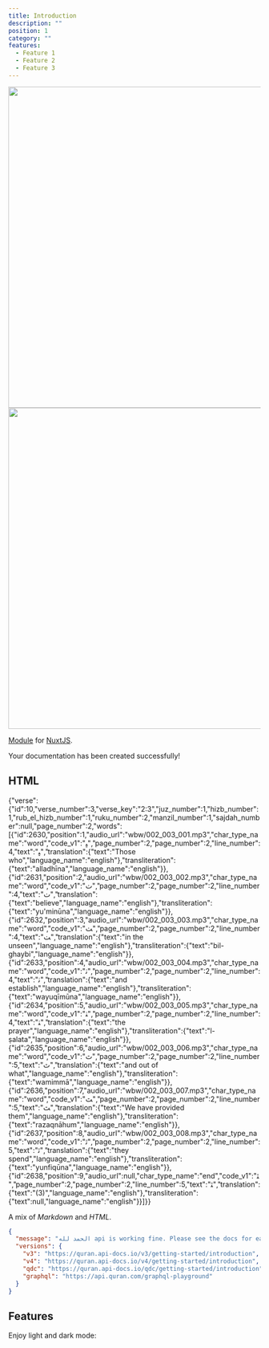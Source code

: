 ```yaml
---
title: Introduction
description: ""
position: 1
category: ""
features:
  - Feature 1
  - Feature 2
  - Feature 3
---
```


<img src="/preview.png" class="light-img" width="1280" height="640" alt=""/>
<img src="/preview-dark.png" class="dark-img" width="1280" height="640" alt=""/>

[Module]() for [NuxtJS](https://nuxtjs.org).

<alert type="success">

Your documentation has been created successfully!

</alert>

## HTML

<code-block>{"verse":{"id":10,"verse_number":3,"verse_key":"2:3","juz_number":1,"hizb_number":1,"rub_el_hizb_number":1,"ruku_number":2,"manzil_number":1,"sajdah_number":null,"page_number":2,"words":[{"id":2630,"position":1,"audio_url":"wbw/002_003_001.mp3","char_type_name":"word","code_v1":"ﭝ","page_number":2,"page_number":2,"line_number":4,"text":"ﭝ","translation":{"text":"Those who","language_name":"english"},"transliteration":{"text":"alladhīna","language_name":"english"}},{"id":2631,"position":2,"audio_url":"wbw/002_003_002.mp3","char_type_name":"word","code_v1":"ﭞ","page_number":2,"page_number":2,"line_number":4,"text":"ﭞ","translation":{"text":"believe","language_name":"english"},"transliteration":{"text":"yu'minūna","language_name":"english"}},{"id":2632,"position":3,"audio_url":"wbw/002_003_003.mp3","char_type_name":"word","code_v1":"ﭟ","page_number":2,"page_number":2,"line_number":4,"text":"ﭟ","translation":{"text":"in the unseen","language_name":"english"},"transliteration":{"text":"bil-ghaybi","language_name":"english"}},{"id":2633,"position":4,"audio_url":"wbw/002_003_004.mp3","char_type_name":"word","code_v1":"ﭠ","page_number":2,"page_number":2,"line_number":4,"text":"ﭠ","translation":{"text":"and establish","language_name":"english"},"transliteration":{"text":"wayuqīmūna","language_name":"english"}},{"id":2634,"position":5,"audio_url":"wbw/002_003_005.mp3","char_type_name":"word","code_v1":"ﭡ","page_number":2,"page_number":2,"line_number":4,"text":"ﭡ","translation":{"text":"the prayer","language_name":"english"},"transliteration":{"text":"l-ṣalata","language_name":"english"}},{"id":2635,"position":6,"audio_url":"wbw/002_003_006.mp3","char_type_name":"word","code_v1":"ﭢ","page_number":2,"page_number":2,"line_number":5,"text":"ﭢ","translation":{"text":"and out of what","language_name":"english"},"transliteration":{"text":"wamimmā","language_name":"english"}},{"id":2636,"position":7,"audio_url":"wbw/002_003_007.mp3","char_type_name":"word","code_v1":"ﭣ","page_number":2,"page_number":2,"line_number":5,"text":"ﭣ","translation":{"text":"We have provided them","language_name":"english"},"transliteration":{"text":"razaqnāhum","language_name":"english"}},{"id":2637,"position":8,"audio_url":"wbw/002_003_008.mp3","char_type_name":"word","code_v1":"ﭤ","page_number":2,"page_number":2,"line_number":5,"text":"ﭤ","translation":{"text":"they spend","language_name":"english"},"transliteration":{"text":"yunfiqūna","language_name":"english"}},{"id":2638,"position":9,"audio_url":null,"char_type_name":"end","code_v1":"ﭥ","page_number":2,"page_number":2,"line_number":5,"text":"ﭥ","translation":{"text":"(3)","language_name":"english"},"transliteration":{"text":null,"language_name":"english"}}]}}
</code-block>

<p><span class="note">A mix of <em>Markdown</em> and <em>HTML</em>.</span></p>

```json
{
  "message": "الحمد لله api is working fine. Please see the docs for each version for more help.",
  "versions": {
    "v3": "https://quran.api-docs.io/v3/getting-started/introduction",
    "v4": "https://quran.api-docs.io/v4/getting-started/introduction",
    "qdc": "https://quran.api-docs.io/qdc/getting-started/introduction",
    "graphql": "https://api.quran.com/graphql-playground"
  }
}
```

## Features

<list :items="features"></list>

<p class="flex items-center">Enjoy light and dark mode:&nbsp;<app-color-switcher class="inline-flex ml-2"></app-color-switcher></p>
